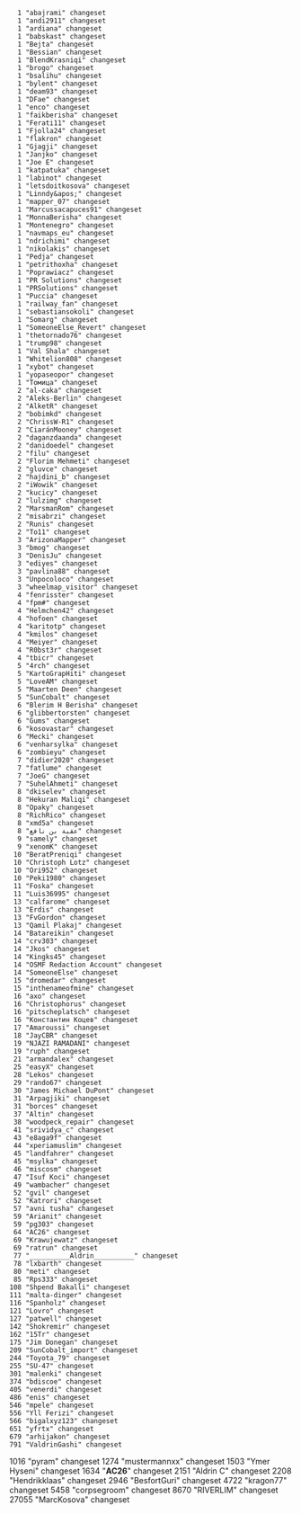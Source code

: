       1 "abajrami" changeset
      1 "andi2911" changeset
      1 "ardiana" changeset
      1 "babskast" changeset
      1 "Bejta" changeset
      1 "Bessian" changeset
      1 "BlendKrasniqi" changeset
      1 "brogo" changeset
      1 "bsalihu" changeset
      1 "bylent" changeset
      1 "deam93" changeset
      1 "DFae" changeset
      1 "enco" changeset
      1 "faikberisha" changeset
      1 "Ferati11" changeset
      1 "Fjolla24" changeset
      1 "flakron" changeset
      1 "Gjagji" changeset
      1 "Janjko" changeset
      1 "Joe E" changeset
      1 "katpatuka" changeset
      1 "labinot" changeset
      1 "letsdoitkosova" changeset
      1 "Linndy&apos;" changeset
      1 "mapper_07" changeset
      1 "Marcussacapuces91" changeset
      1 "MonnaBerisha" changeset
      1 "Montenegro" changeset
      1 "navmaps_eu" changeset
      1 "ndrichimi" changeset
      1 "nikolakis" changeset
      1 "Pedja" changeset
      1 "petrithoxha" changeset
      1 "Poprawiacz" changeset
      1 "PR Solutions" changeset
      1 "PRSolutions" changeset
      1 "Puccia" changeset
      1 "railway_fan" changeset
      1 "sebastiansokoli" changeset
      1 "Somarg" changeset
      1 "SomeoneElse_Revert" changeset
      1 "thetornado76" changeset
      1 "trump98" changeset
      1 "Val Shala" changeset
      1 "Whitelion808" changeset
      1 "xybot" changeset
      1 "yopaseopor" changeset
      1 "Томица" changeset
      2 "al-caka" changeset
      2 "Aleks-Berlin" changeset
      2 "AlketR" changeset
      2 "bobimkd" changeset
      2 "ChrissW-R1" changeset
      2 "CiaránMooney" changeset
      2 "daganzdaanda" changeset
      2 "danidoedel" changeset
      2 "filu" changeset
      2 "Florim Mehmeti" changeset
      2 "gluvce" changeset
      2 "hajdini_b" changeset
      2 "iWowik" changeset
      2 "kucicy" changeset
      2 "lulzimg" changeset
      2 "MarsmanRom" changeset
      2 "misabrzi" changeset
      2 "Runis" changeset
      2 "To11" changeset
      3 "ArizonaMapper" changeset
      3 "bmog" changeset
      3 "DenisJu" changeset
      3 "ediyes" changeset
      3 "pavlina88" changeset
      3 "Unpocoloco" changeset
      3 "wheelmap_visitor" changeset
      4 "fenrisster" changeset
      4 "fpm#" changeset
      4 "Helmchen42" changeset
      4 "hofoen" changeset
      4 "karitotp" changeset
      4 "kmilos" changeset
      4 "Meiyer" changeset
      4 "R0bst3r" changeset
      4 "tbicr" changeset
      5 "4rch" changeset
      5 "KartoGrapHiti" changeset
      5 "LoveAM" changeset
      5 "Maarten Deen" changeset
      5 "SunCobalt" changeset
      6 "Blerim H Berisha" changeset
      6 "glibbertorsten" changeset
      6 "Gums" changeset
      6 "kosovastar" changeset
      6 "Mecki" changeset
      6 "venharsylka" changeset
      6 "zombieyu" changeset
      7 "didier2020" changeset
      7 "fatlume" changeset
      7 "JoeG" changeset
      7 "SuhelAhmeti" changeset
      8 "dkiselev" changeset
      8 "Hekuran Maliqi" changeset
      8 "Opaky" changeset
      8 "RichRico" changeset
      8 "xmd5a" changeset
      8 "عقبة بن نافع" changeset
      9 "samely" changeset
      9 "xenomK" changeset
     10 "BeratPreniqi" changeset
     10 "Christoph Lotz" changeset
     10 "Ori952" changeset
     10 "Peki1980" changeset
     11 "Foska" changeset
     11 "Luis36995" changeset
     13 "calfarome" changeset
     13 "Erdis" changeset
     13 "FvGordon" changeset
     13 "Qamil Plakaj" changeset
     14 "Batareikin" changeset
     14 "crv303" changeset
     14 "Jkos" changeset
     14 "Kingks45" changeset
     14 "OSMF Redaction Account" changeset
     14 "SomeoneElse" changeset
     15 "dromedar" changeset
     15 "inthenameofmine" changeset
     16 "axo" changeset
     16 "Christophorus" changeset
     16 "pitscheplatsch" changeset
     16 "Константин Коцев" changeset
     17 "Amaroussi" changeset
     18 "JayCBR" changeset
     19 "NJAZI RAMADANI" changeset
     19 "ruph" changeset
     21 "armandalex" changeset
     25 "easyX" changeset
     28 "Lekos" changeset
     29 "rando67" changeset
     30 "James Michael DuPont" changeset
     31 "Arpagjiki" changeset
     31 "borces" changeset
     37 "Altin" changeset
     38 "woodpeck_repair" changeset
     41 "srividya_c" changeset
     43 "e8aga9f" changeset
     44 "xperiamuslim" changeset
     45 "landfahrer" changeset
     45 "msylka" changeset
     46 "miscosm" changeset
     47 "Isuf Koci" changeset
     49 "wambacher" changeset
     52 "gvil" changeset
     52 "Katrori" changeset
     57 "avni tusha" changeset
     59 "Arianit" changeset
     59 "pg303" changeset
     64 "AC26" changeset
     69 "Krawujewatz" changeset
     69 "ratrun" changeset
     77 "__________Aldrin__________" changeset
     78 "lxbarth" changeset
     80 "meti" changeset
     85 "Rps333" changeset
    108 "Shpend Bakalli" changeset
    111 "malta-dinger" changeset
    116 "Spanholz" changeset
    121 "Lovro" changeset
    127 "patwell" changeset
    142 "Shokremir" changeset
    162 "15Tr" changeset
    175 "Jim Donegan" changeset
    209 "SunCobalt_import" changeset
    244 "Toyota_79" changeset
    255 "SU-47" changeset
    301 "malenki" changeset
    374 "bdiscoe" changeset
    405 "venerdi" changeset
    486 "enis" changeset
    546 "mpele" changeset
    556 "Yll Ferizi" changeset
    566 "bigalxyz123" changeset
    651 "yfrtx" changeset
    679 "arhijakon" changeset
    791 "ValdrinGashi" changeset
   1016 "pyram" changeset
   1274 "mustermannxx" changeset
   1503 "Ymer Hyseni" changeset
   1634 "__________AC26__________" changeset
   2151 "Aldrin   C" changeset
   2208 "Hendrikklaas" changeset
   2946 "BesfortGuri" changeset
   4722 "kragon77" changeset
   5458 "corpsegroom" changeset
   8670 "RIVERLIM" changeset
  27055 "MarcKosova" changeset
